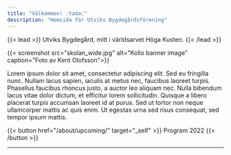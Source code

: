 ```yaml
---
title: "Välkommen! :tada:"
description: "Hemsida för Utviks Bygdegårdsförening"
---
```


{{< lead >}}
Utviks Bygdegård, mitt i världsarvet Höga Kusten.
{{< /lead >}}

{{< screenshot src="skolan_wide.jpg" alt="Kollo banner image" caption="Foto av Kent Olofsson">}}

Lorem ipsum dolor sit amet, consectetur adipiscing elit. Sed eu fringilla nunc. Nullam lacus sapien, iaculis at metus nec, faucibus laoreet turpis. Phasellus faucibus rhoncus justo, a auctor leo aliquam nec. Nulla bibendum lacus vitae dolor dictum, et efficitur lorem sollicitudin. Quisque a libero placerat turpis accumsan laoreet id at purus. Sed ut tortor non neque ullamcorper mattis ac quis enim. Ut egestas urna sed risus consequat, sed tempor ipsum mattis.

{{< button href="/about/upcoming/" target="_self" >}}
Program 2022
{{< /button >}}

---
